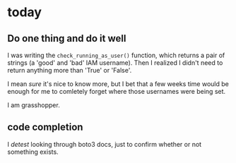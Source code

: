 # today

## Do one thing and do it well

I was writing the `check_running_as_user()` function, which returns a pair of
strings (a 'good' and 'bad' IAM username). Then I realized I didn't need to
return anything more than 'True' or 'False'.

I mean *sure* it's nice to know more, but I bet that a few weeks time would be
enough for me to comletely forget where those usernames were being set.

I am grasshopper.

## code completion

I *detest* looking through boto3 docs, just to confirm whether or not something
exists.
